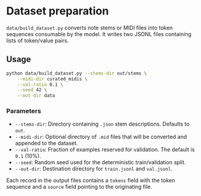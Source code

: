 # Dataset preparation

`data/build_dataset.py` converts note stems or MIDI files into token
sequences consumable by the model.  It writes two JSONL files containing
lists of token/value pairs.

## Usage

```bash
python data/build_dataset.py --stems-dir out/stems \
    --midi-dir curated_midis \
    --val-ratio 0.1 \
    --seed 42 \
    --out-dir data
```

### Parameters

* `--stems-dir`: Directory containing `.json` stem descriptions.  Defaults to
  `out`.
* `--midi-dir`: Optional directory of `.mid` files that will be converted and
  appended to the dataset.
* `--val-ratio`: Fraction of examples reserved for validation.  The default is
  `0.1` (10%).
* `--seed`: Random seed used for the deterministic train/validation split.
* `--out-dir`: Destination directory for `train.jsonl` and `val.jsonl`.

Each record in the output files contains a `tokens` field with the token
sequence and a `source` field pointing to the originating file.
